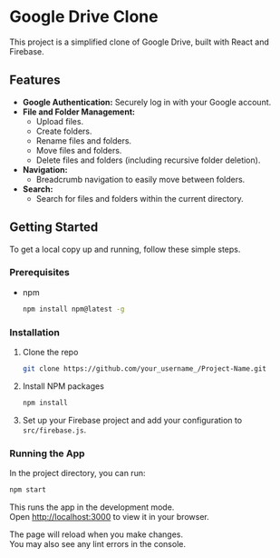 # Google Drive Clone


This project is a simplified clone of Google Drive, built with React and Firebase.

## Features

*   **Google Authentication:** Securely log in with your Google account.
*   **File and Folder Management:**
    *   Upload files.
    *   Create folders.
    *   Rename files and folders.
    *   Move files and folders.
    *   Delete files and folders (including recursive folder deletion).
*   **Navigation:**
    *   Breadcrumb navigation to easily move between folders.
*   **Search:**
    *   Search for files and folders within the current directory.

## Getting Started

To get a local copy up and running, follow these simple steps.

### Prerequisites

*   npm

    ```sh
    npm install npm@latest -g
    ```

### Installation

1.  Clone the repo

    ```sh
    git clone https://github.com/your_username_/Project-Name.git
    ```

2.  Install NPM packages

    ```sh
    npm install
    ```

3.  Set up your Firebase project and add your configuration to `src/firebase.js`.

### Running the App

In the project directory, you can run:

```sh
npm start
```

This runs the app in the development mode.\
Open [http://localhost:3000](http://localhost:3000) to view it in your browser.

The page will reload when you make changes.\
You may also see any lint errors in the console.
